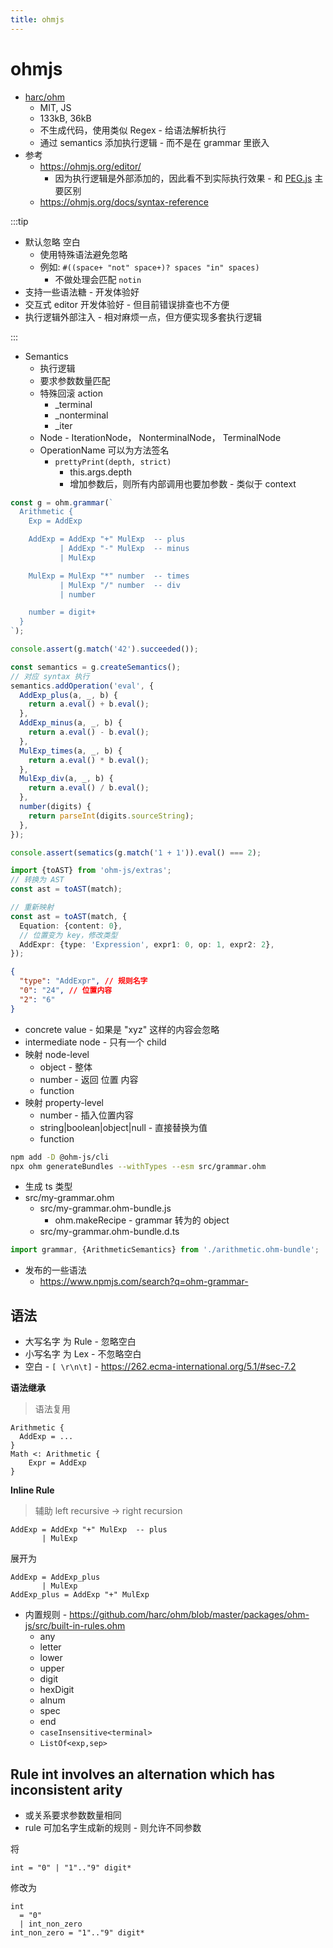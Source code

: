 ```yaml
---
title: ohmjs
---
```


# ohmjs

- [harc/ohm](https://github.com/harc/ohm)
  - MIT, JS
  - 133kB, 36kB
  - 不生成代码，使用类似 Regex - 给语法解析执行
  - 通过 semantics 添加执行逻辑 - 而不是在 grammar 里嵌入
- 参考
  - https://ohmjs.org/editor/
    - 因为执行逻辑是外部添加的，因此看不到实际执行效果 - 和 [PEG.js](./peggy.md) 主要区别
  - https://ohmjs.org/docs/syntax-reference

:::tip

- 默认忽略 空白
  - 使用特殊语法避免忽略
  - 例如: `#((space+ "not" space+)? spaces "in" spaces)`
    - 不做处理会匹配 `notin`
- 支持一些语法糖 - 开发体验好
- 交互式 editor 开发体验好 - 但目前错误排查也不方便
- 执行逻辑外部注入 - 相对麻烦一点，但方便实现多套执行逻辑

:::

- Semantics
  - 执行逻辑
  - 要求参数数量匹配
  - 特殊回滚 action
    - \_terminal
    - \_nonterminal
    - \_iter
  - Node - IterationNode， NonterminalNode， TerminalNode
  - OperationName 可以为方法签名
    - `prettyPrint(depth, strict)`
      - this.args.depth
      - 增加参数后，则所有内部调用也要加参数 - 类似于 context

```js
const g = ohm.grammar(`
  Arithmetic {
    Exp = AddExp

    AddExp = AddExp "+" MulExp  -- plus
           | AddExp "-" MulExp  -- minus
           | MulExp

    MulExp = MulExp "*" number  -- times
           | MulExp "/" number  -- div
           | number

    number = digit+
  }
`);

console.assert(g.match('42').succeeded());

const semantics = g.createSemantics();
// 对应 syntax 执行
semantics.addOperation('eval', {
  AddExp_plus(a, _, b) {
    return a.eval() + b.eval();
  },
  AddExp_minus(a, _, b) {
    return a.eval() - b.eval();
  },
  MulExp_times(a, _, b) {
    return a.eval() * b.eval();
  },
  MulExp_div(a, _, b) {
    return a.eval() / b.eval();
  },
  number(digits) {
    return parseInt(digits.sourceString);
  },
});

console.assert(sematics(g.match('1 + 1')).eval() === 2);
```

```ts title="toAST"
import {toAST} from 'ohm-js/extras';
// 转换为 AST
const ast = toAST(match);

// 重新映射
const ast = toAST(match, {
  Equation: {content: 0},
  // 位置变为 key，修改类型
  AddExpr: {type: 'Expression', expr1: 0, op: 1, expr2: 2},
});
```

```json
{
  "type": "AddExpr", // 规则名字
  "0": "24", // 位置内容
  "2": "6"
}
```

- concrete value - 如果是 "xyz" 这样的内容会忽略
- intermediate node - 只有一个 child
- 映射 node-level
  - object - 整体
  - number - 返回 位置 内容
  - function
- 映射 property-level
  - number - 插入位置内容
  - string|boolean|object|null - 直接替换为值
  - function

```bash
npm add -D @ohm-js/cli
npx ohm generateBundles --withTypes --esm src/grammar.ohm
```

- 生成 ts 类型
- src/my-grammar.ohm
  - src/my-grammar.ohm-bundle.js
    - ohm.makeRecipe - grammar 转为的 object
  - src/my-grammar.ohm-bundle.d.ts

```ts
import grammar, {ArithmeticSemantics} from './arithmetic.ohm-bundle';
```

- 发布的一些语法
  - https://www.npmjs.com/search?q=ohm-grammar-

## 语法

- 大写名字 为 Rule - 忽略空白
- 小写名字 为 Lex - 不忽略空白
- 空白 - `[ \r\n\t]` - https://262.ecma-international.org/5.1/#sec-7.2

**语法继承**

> 语法复用

```
Arithmetic {
  AddExp = ...
}
Math <: Arithmetic {
	Expr = AddExp
}
```

**Inline Rule**

> 辅助 left recursive -> right recursion

```
AddExp = AddExp "+" MulExp  -- plus
       | MulExp
```

展开为

```
AddExp = AddExp_plus
       | MulExp
AddExp_plus = AddExp "+" MulExp
```

- 内置规则 - https://github.com/harc/ohm/blob/master/packages/ohm-js/src/built-in-rules.ohm
  - any
  - letter
  - lower
  - upper
  - digit
  - hexDigit
  - alnum
  - spec
  - end
  - `caseInsensitive<terminal>`
  - `ListOf<exp,sep>`

## Rule int involves an alternation which has inconsistent arity

- 或关系要求参数数量相同
- rule 可加名字生成新的规则 - 则允许不同参数

将

```
int = "0" | "1".."9" digit*
```

修改为

```
int
  = "0"
  | int_non_zero
int_non_zero = "1".."9" digit*
```
